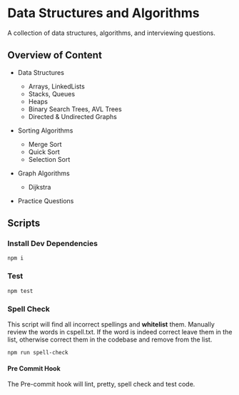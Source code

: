 # Data Structures and Algorithms

A collection of data structures, algorithms, and interviewing questions.

## Overview of Content

- Data Structures
  - Arrays, LinkedLists
  - Stacks, Queues
  - Heaps
  - Binary Search Trees, AVL Trees
  - Directed & Undirected Graphs

- Sorting Algorithms
  - Merge Sort
  - Quick Sort
  - Selection Sort

- Graph Algorithms
  - Dijkstra

- Practice Questions

## Scripts

### Install Dev Dependencies

```shell
npm i
```

### Test

```shell
npm test
```

### Spell Check

This script will find all incorrect spellings and **whitelist** them. Manually review the words in cspell.txt. If the word is indeed correct leave them in the list, otherwise correct them in the codebase and remove from the list.

```shell
npm run spell-check
```

#### Pre Commit Hook

The Pre-commit hook will lint, pretty, spell check and test code.
